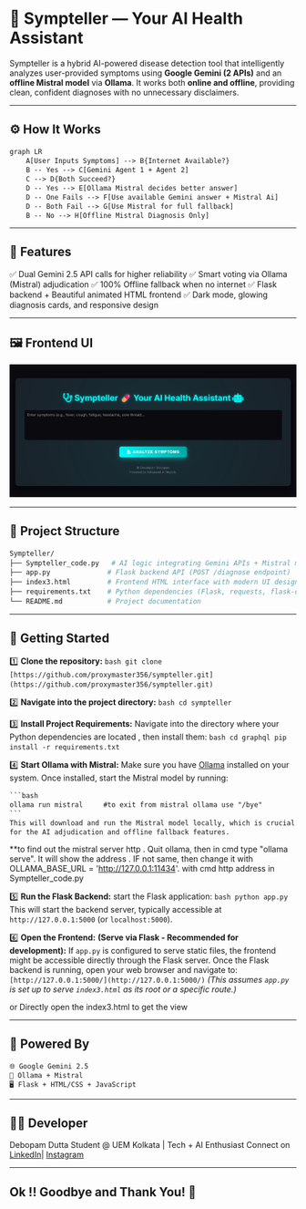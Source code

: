 
# 💊 Sympteller — Your AI Health Assistant

Sympteller is a hybrid AI-powered disease detection tool that intelligently analyzes user-provided symptoms using **Google Gemini (2 APIs)** and an **offline Mistral model** via **Ollama**. It works both **online and offline**, providing clean, confident diagnoses with no unnecessary disclaimers.

---

## ⚙️ How It Works

```mermaid
graph LR
    A[User Inputs Symptoms] --> B{Internet Available?}
    B -- Yes --> C[Gemini Agent 1 + Agent 2]
    C --> D{Both Succeed?}
    D -- Yes --> E[Ollama Mistral decides better answer]
    D -- One Fails --> F[Use available Gemini answer + Mistral Ai]
    D -- Both Fail --> G[Use Mistral for full fallback]
    B -- No --> H[Offline Mistral Diagnosis Only]
```
---

## 🧠 Features

✅ Dual Gemini 2.5 API calls for higher reliability
✅ Smart voting via Ollama (Mistral) adjudication
✅ 100% Offline fallback when no internet
✅ Flask backend + Beautiful animated HTML frontend
✅ Dark mode, glowing diagnosis cards, and responsive design

---

## 🖼️ Frontend UI

<img src="https://github.com/proxymaster356/Sympteller/blob/main/frontend_sample.png?raw=true" alt="Sympteller UI Screenshot" width="700">


---
## 📂 Project Structure
```graphql
Sympteller/
├── Sympteller_code.py   # AI logic integrating Gemini APIs + Mistral model
├── app.py              # Flask backend API (POST /diagnose endpoint)
├── index3.html         # Frontend HTML interface with modern UI design
├── requirements.txt    # Python dependencies (Flask, requests, flask-cors, etc.)
└── README.md           # Project documentation
```
---
## 🚀 Getting Started

1️⃣ **Clone the repository:**
    ```bash
    git clone [https://github.com/proxymaster356/sympteller.git](https://github.com/proxymaster356/sympteller.git)
    ```

2️⃣ **Navigate into the project directory:**
    ```bash
    cd sympteller
    ```

3️⃣ **Install Project Requirements:**
    Navigate into the directory where your Python dependencies are located , then install them:
    ```bash
    cd graphql
    pip install -r requirements.txt
    ```

4️⃣ **Start Ollama with Mistral:**
    Make sure you have [Ollama](https://ollama.ai/download) installed on your system. Once installed, start the Mistral model by running:
 
    ```bash
    ollama run mistral     #to exit from mistral ollama use "/bye"
    ```
    This will download and run the Mistral model locally, which is crucial for the AI adjudication and offline fallback features.


**to find out the mistral server http . Quit ollama, then in cmd type "ollama serve". It will show the address . IF not same, then change it with OLLAMA_BASE_URL = 'http://127.0.0.1:11434'. with cmd http address in Sympteller_code.py 

5️⃣ **Run the Flask Backend:**
    start the Flask application:
    ```bash
    python app.py
    ```
   This will start the backend server, typically accessible at `http://127.0.0.1:5000` (or `localhost:5000`).

6️⃣ **Open the Frontend:**
    **(Serve via Flask - Recommended for development):** If `app.py` is configured to serve static files, the frontend might be accessible directly through the Flask server. Once the Flask backend is running, open your web browser and navigate to:
        ```
        [http://127.0.0.1:5000/](http://127.0.0.1:5000/)
        ```
        *(This assumes `app.py` is set up to serve `index3.html` as its root or a specific route.)*

or Directly open the index3.html to get the view

--- 
## 🧠 Powered By
    🌐 Google Gemini 2.5
    🧠 Ollama + Mistral
    🖥️ Flask + HTML/CSS + JavaScript
---
## 🙋‍♂️ Developer
Debopam Dutta
Student @ UEM Kolkata | Tech + AI Enthusiast
Connect on [LinkedIn](https://www.linkedin.com/in/debopam-dutta-bb220b323/)| [Instagram](https://www.instagram.com/dutta_debopam/)

---
## Ok !! Goodbye and Thank You! 👋



